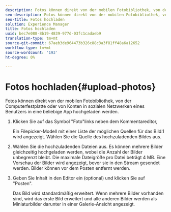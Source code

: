 ```yaml
---
description: Fotos können direkt von der mobilen Fotobibliothek, von der Computerfestplatte oder von Konten in sozialen Netzwerken eines Benutzers in eine beliebige App hochgeladen werden.
seo-description: Fotos können direkt von der mobilen Fotobibliothek, von der Computerfestplatte oder von Konten in sozialen Netzwerken eines Benutzers in eine beliebige App hochgeladen werden.
seo-title: Fotos hochladen
solution: Experience Manager
title: Fotos hochladen
uuid: bec7e088-8b19-4839-977d-03fc1cadaeb9
translation-type: tm+mt
source-git-commit: 67aeb3de964473b326c88c3a3f81ff48a6a12652
workflow-type: tm+mt
source-wordcount: '193'
ht-degree: 0%

---
```



# Fotos hochladen{#upload-photos}

Fotos können direkt von der mobilen Fotobibliothek, von der Computerfestplatte oder von Konten in sozialen Netzwerken eines Benutzers in eine beliebige App hochgeladen werden.

1. Klicken Sie auf das Symbol &quot;Foto&quot;links neben dem Kommentareditor,

   Ein Filepicker-Modell mit einer Liste der möglichen Quellen für das Bild.1 wird angezeigt. Wählen Sie die Quelle des hochzuladenden Bildes aus.
1. Wählen Sie die hochzuladenden Dateien aus. Es können mehrere Bilder gleichzeitig hochgeladen werden, wobei die Anzahl der Bilder unbegrenzt bleibt. Die maximale Dateigröße pro Datei beträgt 4 MB. Eine Vorschau der Bilder wird angezeigt, bevor sie in den Stream gesendet werden. Bilder können vor dem Posten entfernt werden.
1. Geben Sie Inhalt in den Editor ein (optional) und klicken Sie auf &quot;Posten&quot;.

   Das Bild wird standardmäßig erweitert. Wenn mehrere Bilder vorhanden sind, wird das erste Bild erweitert und alle anderen Bilder werden als Miniaturbilder darunter in einer Galerie-Ansicht angezeigt.